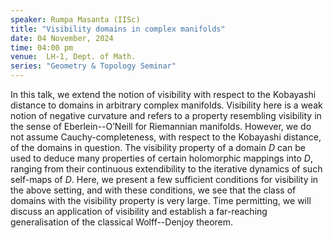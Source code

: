 ```yaml
---
speaker: Rumpa Masanta (IISc)
title: "Visibility domains in complex manifolds"
date: 04 November, 2024
time: 04:00 pm
venue:  LH-1, Dept. of Math.
series: "Geometry & Topology Seminar"
---
```


 In this talk, we extend the notion of visibility with respect to the Kobayashi distance to domains in arbitrary complex manifolds. 
Visibility here is a weak notion of negative curvature and refers to a property resembling visibility in the sense of Eberlein--O’Neill 
for Riemannian manifolds. However, we do not assume Cauchy-completeness, with respect to the Kobayashi distance, of the domains in question.
The visibility property of a domain $D$ can be used to deduce many properties of certain holomorphic mappings into $D$, ranging from their 
continuous extendibility to the iterative dynamics of such self-maps of $D$. Here, we present a few sufficient conditions for visibility 
in the above setting, and with these conditions, we see that the class of domains with the visibility property is very large. 
Time permitting, we will discuss an application of visibility and establish a far-reaching generalisation of the classical Wolff--Denjoy 
theorem.
